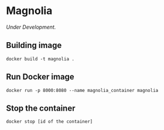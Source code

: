 # Magnolia

*Under Development.*

## Building image

```
docker build -t magnolia .
```

## Run Docker image

```
docker run -p 8000:8080 --name magnolia_container magnolia
```

## Stop the container

```
docker stop [id of the container]
```
